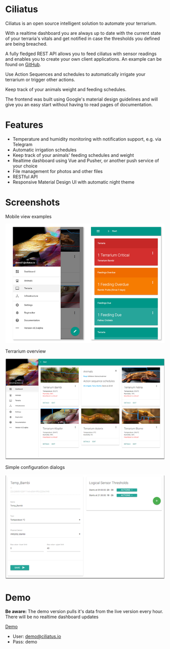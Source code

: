 # Ciliatus
Ciliatus is an open source intelligent solution to automate your terrarium.

With a realtime dashboard you are always up to date with the current state of your terraria's vitals and get notified in case the thresholds you defined are being breached.

A fully fledged REST API allows you to feed ciliatus with sensor readings and enables you to create your own client applications. An example can be found on [GitHub](https://github.com/matthenning/ciliatus_controlunit).

Use Action Sequences and schedules to automatically irrigate your terrarium or trigger other actions.

Keep track of your animals weight and feeding schedules.

The frontend was built using Google's material design guidelines and will give you an easy start without having to read pages of documentation.

# Features

* Temperature and humidity monitoring with notification support, e.g. via Telegram
* Automatic irrigation schedules
* Keep track of your animals' feeding schedules and weight
* Realtime dashboard using Vue and Pusher, or another push service of your choice
* File management for photos and other files
* RESTful API
* Responsive Material Design UI with automatic night theme

# Screenshots

Mobile view examples

![Dashboard](/ciliatus_demo03.jpg?raw=true)

Terrarium overview

![Terraria](/ciliatus_demo01.png?raw=true)


Simple configuration dialogs

![Configuration](/ciliatus_demo02.png?raw=true)

# Demo

**Be aware:** The demo version pulls it's data from the live version every hour. There will be no realtime dashboard updates

[Demo](https://demo01.ciliatus.io)

* User: demo@ciliatus.io
* Pass: demo
